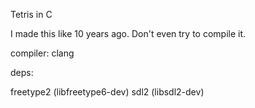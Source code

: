 Tetris in C

I made this like 10 years ago. Don't even try to compile it.

compiler: clang

deps:

freetype2 (libfreetype6-dev)
sdl2 (libsdl2-dev)
